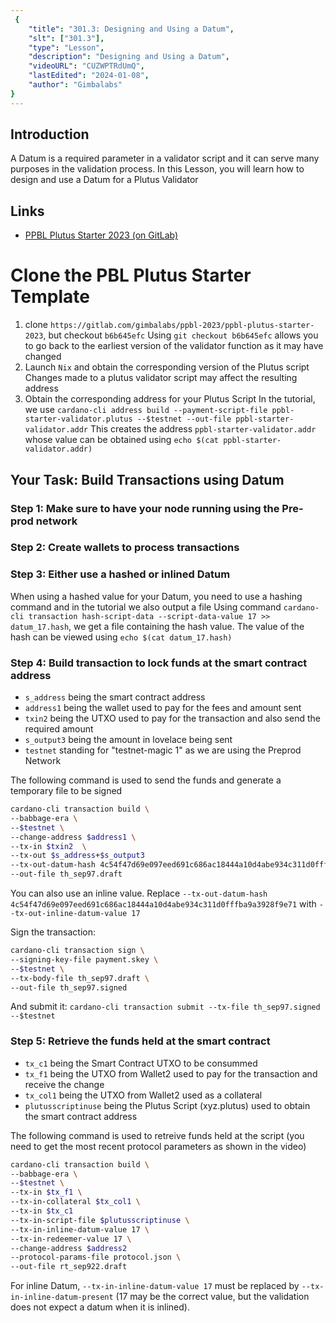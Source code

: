 ```yaml
---
 {
	"title": "301.3: Designing and Using a Datum",
	"slt": ["301.3"],
	"type": "Lesson",
	"description": "Designing and Using a Datum",
	"videoURL": "CUZWPTRdUmQ",
	"lastEdited": "2024-01-08",
	"author": "Gimbalabs"
}
---
```



## Introduction
A Datum is a required parameter in a validator script and it can serve many purposes in the validation process. In this Lesson, you will learn how to design and use a Datum for a Plutus Validator

## Links
- [PPBL Plutus Starter 2023 (on GitLab)](https://gitlab.com/gimbalabs/ppbl-2023/ppbl-plutus-starter-2023/)


# Clone the PBL Plutus Starter Template

1. clone `https://gitlab.com/gimbalabs/ppbl-2023/ppbl-plutus-starter-2023`, but checkout `b6b645efc`
Using `git checkout b6b645efc` allows you to go back to the earliest version of the validator function as it may have changed
2. Launch `Nix` and obtain the corresponding version of the Plutus script
Changes made to a plutus validator script may affect the resulting address
3. Obtain the corresponding address for your Plutus Script
In the tutorial, we use `cardano-cli address build --payment-script-file ppbl-starter-validator.plutus --$testnet --out-file ppbl-starter-validator.addr`
This creates the address `ppbl-starter-validator.addr` whose value can be obtained using `echo $(cat ppbl-starter-validator.addr)`

## Your Task: Build Transactions using Datum


### Step 1: Make sure to have your node running using the Pre-prod network

### Step 2: Create wallets to process transactions

### Step 3: Either use a hashed or inlined Datum
When using a hashed value for your Datum, you need to use a hashing command and in the tutorial we also output a file
Using command `cardano-cli transaction hash-script-data --script-data-value 17 >> datum_17.hash`, we get a file containing the hash value. The value of the hash can be viewed using `echo $(cat datum_17.hash)`

### Step 4: Build transaction to lock funds at the smart contract address
- `s_address` being the smart contract address
- `address1` being the wallet used to pay for the fees and amount sent
- `txin2` being the UTXO used to pay for the transaction and also send the required amount
- `s_output3` being the amount in lovelace being sent
- `testnet` standing for "testnet-magic 1" as we are using the Preprod Network

The following command is used to send the funds and generate a temporary file to be signed
```bash
cardano-cli transaction build \
--babbage-era \
--$testnet \
--change-address $address1 \
--tx-in $txin2  \
--tx-out $s_address+$s_output3
--tx-out-datum-hash 4c54f47d69e097eed691c686ac18444a10d4abe934c311d0fffba9a3928f9e71 \
--out-file th_sep97.draft
```

You can also use an inline value. Replace `--tx-out-datum-hash 4c54f47d69e097eed691c686ac18444a10d4abe934c311d0fffba9a3928f9e71` with `--tx-out-inline-datum-value 17`

Sign the transaction:
```bash
cardano-cli transaction sign \
--signing-key-file payment.skey \
--$testnet \
--tx-body-file th_sep97.draft \
--out-file th_sep97.signed
```

And submit it:
`cardano-cli transaction submit --tx-file th_sep97.signed --$testnet`

### Step 5: Retrieve the funds held at the smart contract
- `tx_c1` being the Smart Contract UTXO to be consummed
- `tx_f1` being the UTXO from Wallet2 used to pay for the transaction and receive the change
- `tx_col1` being the UTXO from Wallet2 used as a collateral
- `plutusscriptinuse` being the Plutus Script (xyz.plutus) used to obtain the smart contract address

The following command is used to retreive funds held at the script (you need to get the most recent protocol parameters as shown in the video)
```bash
cardano-cli transaction build \
--babbage-era \
--$testnet \
--tx-in $tx_f1 \
--tx-in-collateral $tx_col1 \
--tx-in $tx_c1
--tx-in-script-file $plutusscriptinuse \
--tx-in-inline-datum-value 17 \
--tx-in-redeemer-value 17 \
--change-address $address2
--protocol-params-file protocol.json \
--out-file rt_sep922.draft
```

For inline Datum, `--tx-in-inline-datum-value 17` must be replaced by `--tx-in-inline-datum-present`
 (17 may be the correct value, but the validation does not expect a datum when it is inlined).